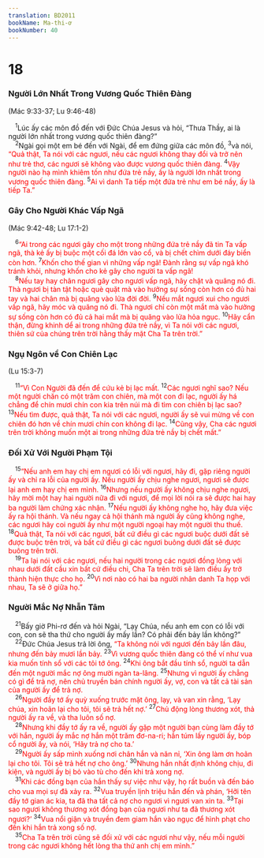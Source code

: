 ```yaml
---
translation: BD2011
bookName: Ma-thi-ơ 
bookNumber: 40
---
```


<div class="title"><h1>18</h1><h3>Người Lớn Nhất Trong Vương Quốc Thiên Ðàng</h3><p>(Mác 9:33-37; Lu 9:46-48)</p></div>
<span class="verse mat_18_1"> <sup>1</sup>Lúc ấy các môn đồ đến với Ðức Chúa Jesus và hỏi, “Thưa Thầy, ai là người lớn nhất trong vương quốc thiên đàng?”<br/></span>
<span class="verse mat_18_2"> <sup>2</sup>Ngài gọi một em bé đến với Ngài, để em đứng giữa các môn đồ, </span>
<span class="verse mat_18_3"><sup>3</sup>và nói, <font color="red">“Quả thật, Ta nói với các ngươi, nếu các ngươi không thay đổi và trở nên như trẻ thơ, các ngươi sẽ không vào được vương quốc thiên đàng. </font></span>
<span class="verse mat_18_4"><sup>4</sup><font color="red">Vậy người nào hạ mình khiêm tốn như đứa trẻ nầy, ấy là người lớn nhất trong vương quốc thiên đàng. </font></span>
<span class="verse mat_18_5"><sup>5</sup><font color="red">Ai vì danh Ta tiếp một đứa trẻ như em bé nầy, ấy là tiếp Ta.”</font><br/></span>
<div class="title"><h3>Gây Cho Người Khác Vấp Ngã</h3><p>(Mác 9:42-48; Lu 17:1-2)</p></div>
<span class="verse mat_18_6"> <sup>6</sup><font color="red">“Ai trong các ngươi gây cho một trong những đứa trẻ nầy đã tin Ta vấp ngã, thà kẻ ấy bị buộc một cối đá lớn vào cổ, và bị chết chìm dưới đáy biển còn hơn. </font></span>
<span class="verse mat_18_7"><sup>7</sup><font color="red">Khốn cho thế gian vì những vấp ngã! Ðành rằng sự vấp ngã khó tránh khỏi, nhưng khốn cho kẻ gây cho người ta vấp ngã!</font><br/></span>
<span class="verse mat_18_8"> <sup>8</sup><font color="red">Nếu tay hay chân ngươi gây cho ngươi vấp ngã, hãy chặt và quăng nó đi. Thà ngươi bị tàn tật hoặc què quặt mà vào hưởng sự sống còn hơn có đủ hai tay và hai chân mà bị quăng vào lửa đời đời. </font></span>
<span class="verse mat_18_9"><sup>9</sup><font color="red">Nếu mắt ngươi xui cho ngươi vấp ngã, hãy móc và quăng nó đi. Thà ngươi chỉ còn một mắt mà vào hưởng sự sống còn hơn có đủ cả hai mắt mà bị quăng vào lửa hỏa ngục. </font></span>
<span class="verse mat_18_10"><sup>10</sup><font color="red">Hãy cẩn thận, đừng khinh dể ai trong những đứa trẻ nầy, vì Ta nói với các ngươi, thiên sứ của chúng trên trời hằng thấy mặt Cha Ta trên trời.”</font><br/></span>
<div class="title"><h3>Ngụ Ngôn về Con Chiên Lạc</h3><p>(Lu 15:3-7)</p></div>
<span class="verse mat_18_11"> <sup>11</sup><font color="red">“Vì Con Người đã đến để cứu kẻ bị lạc mất. </font></span>
<span class="verse mat_18_12"><sup>12</sup><font color="red">Các ngươi nghĩ sao? Nếu một người chăn có một trăm con chiên, mà một con đi lạc, người ấy há chẳng để chín mươi chín con kia trên núi mà đi tìm con chiên bị lạc sao? </font></span>
<span class="verse mat_18_13"><sup>13</sup><font color="red">Nếu tìm được, quả thật, Ta nói với các ngươi, người ấy sẽ vui mừng về con chiên đó hơn về chín mươi chín con không đi lạc. </font></span>
<span class="verse mat_18_14"><sup>14</sup><font color="red">Cũng vậy, Cha các ngươi trên trời không muốn một ai trong những đứa trẻ nầy bị chết mất.”</font><br/></span>
<div class="title"><h3>Ðối Xử Với Người Phạm Tội</h3></div>
<span class="verse mat_18_15"> <sup>15</sup><font color="red">“Nếu anh em hay chị em ngươi có lỗi với ngươi, hãy đi, gặp riêng người ấy và chỉ ra lỗi của người ấy. Nếu người ấy chịu nghe ngươi, ngươi sẽ được lại anh em hay chị em mình. </font></span>
<span class="verse mat_18_16"><sup>16</sup><font color="red">Nhưng nếu người ấy không chịu nghe ngươi, hãy mời một hay hai người nữa đi với ngươi, để mọi lời nói ra sẽ được hai hay ba người làm chứng xác nhận. </font></span>
<span class="verse mat_18_17"><sup>17</sup><font color="red">Nếu người ấy không nghe họ, hãy đưa việc ấy ra hội thánh. Và nếu ngay cả hội thánh mà người ấy cũng không nghe, các ngươi hãy coi người ấy như một người ngoại hay một người thu thuế. </font></span>
<span class="verse mat_18_18"><sup>18</sup><font color="red">Quả thật, Ta nói với các ngươi, bất cứ điều gì các ngươi buộc dưới đất sẽ được buộc trên trời, và bất cứ điều gì các ngươi buông dưới đất sẽ được buông trên trời.</font><br/></span>
<span class="verse mat_18_19"> <sup>19</sup><font color="red">Ta lại nói với các ngươi, nếu hai người trong các ngươi đồng lòng với nhau dưới đất cầu xin bất cứ điều chi, Cha Ta trên trời sẽ làm điều ấy trở thành hiện thực cho họ. </font></span>
<span class="verse mat_18_20"><sup>20</sup><font color="red">Vì nơi nào có hai ba người nhân danh Ta họp với nhau, Ta sẽ ở giữa họ.”</font><br/></span>
<div class="title"><h3>Người Mắc Nợ Nhẫn Tâm</h3></div>
<span class="verse mat_18_21"> <sup>21</sup>Bấy giờ Phi-rơ đến và hỏi Ngài, “Lạy Chúa, nếu anh em con có lỗi với con, con sẽ tha thứ cho người ấy mấy lần? Có phải đến bảy lần không?”<br/></span>
<span class="verse mat_18_22"> <sup>22</sup>Ðức Chúa Jesus trả lời ông, <font color="red">“Ta không nói với ngươi đến bảy lần đâu, nhưng đến bảy mươi lần bảy. </font></span>
<span class="verse mat_18_23"><sup>23</sup><font color="red">Vì vương quốc thiên đàng có thể ví như vua kia muốn tính sổ với các tôi tớ ông. </font></span>
<span class="verse mat_18_24"><sup>24</sup><font color="red">Khi ông bắt đầu tính sổ, người ta dẫn đến một người mắc nợ ông mười ngàn ta-lâng. </font></span>
<span class="verse mat_18_25"><sup>25</sup><font color="red">Nhưng vì người ấy chẳng có gì để trả nợ, nên chủ truyền bán chính người ấy, vợ, con và tất cả tài sản của người ấy để trả nợ.</font><br/></span>
<span class="verse mat_18_26"> <sup>26</sup><font color="red">Người đầy tớ ấy quỳ xuống trước mặt ông, lạy, và van xin rằng, ‘Lạy chúa, xin hoãn lại cho tôi, tôi sẽ trả hết nợ.’ </font></span>
<span class="verse mat_18_27"><sup>27</sup><font color="red">Chủ động lòng thương xót, thả người ấy ra về, và tha luôn số nợ.</font><br/></span>
<span class="verse mat_18_28"> <sup>28</sup><font color="red">Nhưng khi đầy tớ ấy ra về, người ấy gặp một người bạn cùng làm đầy tớ với hắn, người ấy mắc nợ hắn một trăm đơ-na-ri; hắn túm lấy người ấy, bóp cổ người ấy, và nói, ‘Hãy trả nợ cho ta.’</font><br/></span>
<span class="verse mat_18_29"> <sup>29</sup><font color="red">Người ấy sấp mình xuống nơi chân hắn và năn nỉ, ‘Xin ông làm ơn hoãn lại cho tôi. Tôi sẽ trả hết nợ cho ông.’ </font></span>
<span class="verse mat_18_30"><sup>30</sup><font color="red">Nhưng hắn nhất định không chịu, đi kiện, và người ấy bị bỏ vào tù cho đến khi trả xong nợ.</font><br/></span>
<span class="verse mat_18_31"> <sup>31</sup><font color="red">Khi các đồng bạn của hắn thấy sự việc như vậy, họ rất buồn và đến báo cho vua mọi sự đã xảy ra. </font></span>
<span class="verse mat_18_32"><sup>32</sup><font color="red">Vua truyền lịnh triệu hắn đến và phán, ‘Hỡi tên đầy tớ gian ác kia, ta đã tha tất cả nợ cho ngươi vì ngươi van xin ta. </font></span>
<span class="verse mat_18_33"><sup>33</sup><font color="red">Tại sao ngươi không thương xót đồng bạn của ngươi như ta đã thương xót ngươi?’ </font></span>
<span class="verse mat_18_34"><sup>34</sup><font color="red">Vua nổi giận và truyền đem giam hắn vào ngục để hình phạt cho đến khi hắn trả xong số nợ.</font><br/></span>
<span class="verse mat_18_35"> <sup>35</sup><font color="red">Cha Ta trên trời cũng sẽ đối xử với các ngươi như vậy, nếu mỗi người trong các ngươi không hết lòng tha thứ anh chị em mình.”</font><br/></span>
